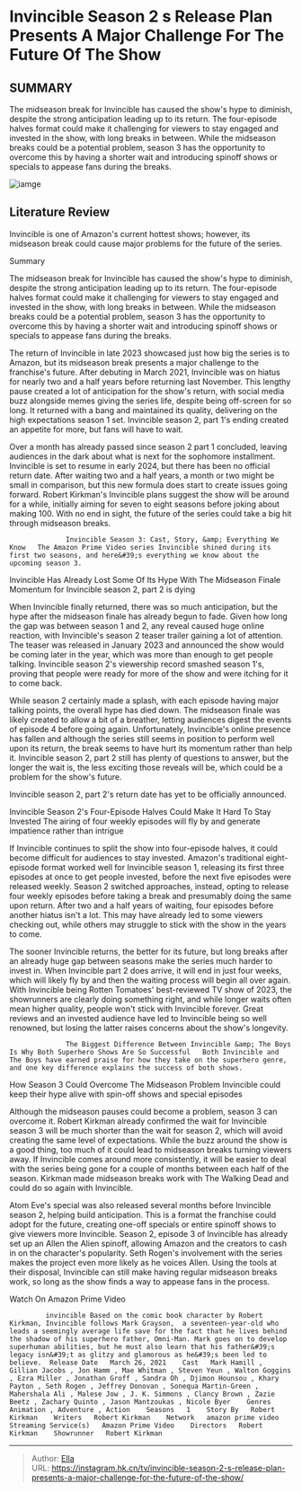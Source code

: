 # Invincible Season 2 s Release Plan Presents A Major Challenge For The Future Of The Show


## SUMMARY 



  The midseason break for Invincible has caused the show&#39;s hype to diminish, despite the strong anticipation leading up to its return.   The four-episode halves format could make it challenging for viewers to stay engaged and invested in the show, with long breaks in between.   While the midseason breaks could be a potential problem, season 3 has the opportunity to overcome this by having a shorter wait and introducing spinoff shows or specials to appease fans during the breaks.  

![iamge]()

## Literature Review
Invincible is one of Amazon&#39;s current hottest shows; however, its midseason break could cause major problems for the future of the series.


Summary

  The midseason break for Invincible has caused the show&#39;s hype to diminish, despite the strong anticipation leading up to its return.   The four-episode halves format could make it challenging for viewers to stay engaged and invested in the show, with long breaks in between.   While the midseason breaks could be a potential problem, season 3 has the opportunity to overcome this by having a shorter wait and introducing spinoff shows or specials to appease fans during the breaks.  





The return of Invincible in late 2023 showcased just how big the series is to Amazon, but its midseason break presents a major challenge to the franchise&#39;s future. After debuting in March 2021, Invincible was on hiatus for nearly two and a half years before returning last November. This lengthy pause created a lot of anticipation for the show&#39;s return, with social media buzz alongside memes giving the series life, despite being off-screen for so long. It returned with a bang and maintained its quality, delivering on the high expectations season 1 set. Invincible season 2, part 1&#39;s ending created an appetite for more, but fans will have to wait.




Over a month has already passed since season 2 part 1 concluded, leaving audiences in the dark about what is next for the sophomore installment. Invincible is set to resume in early 2024, but there has been no official return date. After waiting two and a half years, a month or two might be small in comparison, but this new formula does start to create issues going forward. Robert Kirkman&#39;s Invincible plans suggest the show will be around for a while, initially aiming for seven to eight seasons before joking about making 100. With no end in sight, the future of the series could take a big hit through midseason breaks.

                  Invincible Season 3: Cast, Story, &amp; Everything We Know   The Amazon Prime Video series Invincible shined during its first two seasons, and here&#39;s everything we know about the upcoming season 3.     


 Invincible Has Already Lost Some Of Its Hype With The Midseason Finale 
Momentum for Invincible season 2, part 2 is dying
         




When Invincible finally returned, there was so much anticipation, but the hype after the midseason finale has already begun to fade. Given how long the gap was between season 1 and 2, any reveal caused huge online reaction, with Invincible&#39;s season 2 teaser trailer gaining a lot of attention. The teaser was released in January 2023 and announced the show would be coming later in the year, which was more than enough to get people talking. Invincible season 2&#39;s viewership record smashed season 1&#39;s, proving that people were ready for more of the show and were itching for it to come back.


 

While season 2 certainly made a splash, with each episode having major talking points, the overall hype has died down. The midseason finale was likely created to allow a bit of a breather, letting audiences digest the events of episode 4 before going again. Unfortunately, Invincible&#39;s online presence has fallen and although the series still seems in position to perform well upon its return, the break seems to have hurt its momentum rather than help it. Invincible season 2, part 2 still has plenty of questions to answer, but the longer the wait is, the less exciting those reveals will be, which could be a problem for the show&#39;s future.






Invincible season 2, part 2&#39;s return date has yet to be officially announced.






 Invincible Season 2&#39;s Four-Episode Halves Could Make It Hard To Stay Invested 
The airing of four weekly episodes will fly by and generate impatience rather than intrigue
          

If Invincible continues to split the show into four-episode halves, it could become difficult for audiences to stay invested. Amazon&#39;s traditional eight-episode format worked well for Invincible season 1, releasing its first three episodes at once to get people invested, before the next five episodes were released weekly. Season 2 switched approaches, instead, opting to release four weekly episodes before taking a break and presumably doing the same upon return. After two and a half years of waiting, four episodes before another hiatus isn&#39;t a lot. This may have already led to some viewers checking out, while others may struggle to stick with the show in the years to come.




The sooner Invincible returns, the better for its future, but long breaks after an already huge gap between seasons make the series much harder to invest in. When Invincible part 2 does arrive, it will end in just four weeks, which will likely fly by and then the waiting process will begin all over again. With Invincible being Rotten Tomatoes&#39; best-reviewed TV show of 2023, the showrunners are clearly doing something right, and while longer waits often mean higher quality, people won&#39;t stick with Invincible forever. Great reviews and an invested audience have led to Invincible being so well renowned, but losing the latter raises concerns about the show&#39;s longevity.

                  The Biggest Difference Between Invincible &amp; The Boys Is Why Both Superhero Shows Are So Successful   Both Invincible and The Boys have earned praise for how they take on the superhero genre, and one key difference explains the success of both shows.    



 How Season 3 Could Overcome The Midseason Problem 
Invincible could keep their hype alive with spin-off shows and special episodes
         




Although the midseason pauses could become a problem, season 3 can overcome it. Robert Kirkman already confirmed the wait for Invincible season 3 will be much shorter than the wait for season 2, which will avoid creating the same level of expectations. While the buzz around the show is a good thing, too much of it could lead to midseason breaks turning viewers away. If Invincible comes around more consistently, it will be easier to deal with the series being gone for a couple of months between each half of the season. Kirkman made midseason breaks work with The Walking Dead and could do so again with Invincible.

Atom Eve&#39;s special was also released several months before Invincible season 2, helping build anticipation. This is a format the franchise could adopt for the future, creating one-off specials or entire spinoff shows to give viewers more Invincible. Season 2, episode 3 of Invincible has already set up an Allen the Alien spinoff, allowing Amazon and the creators to cash in on the character&#39;s popularity. Seth Rogen&#39;s involvement with the series makes the project even more likely as he voices Allen. Using the tools at their disposal, Invincible can still make having regular midseason breaks work, so long as the show finds a way to appease fans in the process.




Watch On Amazon Prime Video

             invincible Based on the comic book character by Robert Kirkman, Invincible follows Mark Grayson,  a seventeen-year-old who leads a seemingly average life save for the fact that he lives behind the shadow of his superhero father, Omni-Man. Mark goes on to develop superhuman abilities, but he must also learn that his father&#39;s legacy isn&#39;t as glitzy and glamorous as he&#39;s been led to believe.  Release Date   March 26, 2021    Cast   Mark Hamill , Gillian Jacobs , Jon Hamm , Mae Whitman , Steven Yeun , Walton Goggins , Ezra Miller , Jonathan Groff , Sandra Oh , Djimon Hounsou , Khary Payton , Seth Rogen , Jeffrey Donovan , Sonequa Martin-Green , Mahershala Ali , Malese Jow , J. K. Simmons , Clancy Brown , Zazie Beetz , Zachary Quinto , Jason Mantzoukas , Nicole Byer    Genres   Animation , Adventure , Action    Seasons   1    Story By   Robert Kirkman    Writers   Robert Kirkman    Network   amazon prime video    Streaming Service(s)   Amazon Prime Video    Directors   Robert Kirkman    Showrunner   Robert Kirkman       


---

> Author: [Ella](https://instagram.hk.cn/)  
> URL: https://instagram.hk.cn/tv/invincible-season-2-s-release-plan-presents-a-major-challenge-for-the-future-of-the-show/  

